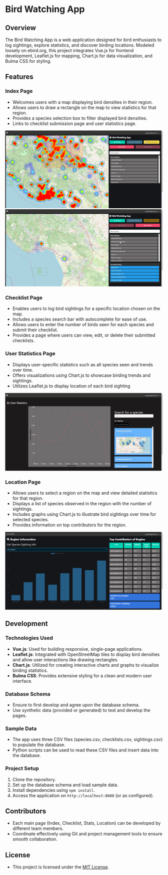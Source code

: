 # Bird Watching App

## Overview

The Bird Watching App is a web application designed for bird enthusiasts to log sightings, explore statistics, and discover birding locations. Modeled loosely on ebird.org, this project integrates Vue.js for frontend development, Leaflet.js for mapping, Chart.js for data visualization, and Bulma CSS for styling.

## Features

### Index Page
- Welcomes users with a map displaying bird densities in their region.
- Allows users to draw a rectangle on the map to view statistics for that region.
- Provides a species selection box to filter displayed bird densities.
- Links to checklist submission page and user statistics page.
  
![Example Image](images/Index.png) ![Example Image](images/index2.png)

### Checklist Page

- Enables users to log bird sightings for a specific location chosen on the map.
- Includes a species search bar with autocomplete for ease of use.
- Allows users to enter the number of birds seen for each species and submit their checklist.
- Provides a page where users can view, edit, or delete their submitted checklists.

### User Statistics Page

- Displays user-specific statistics such as all species seen and trends over time.
- Offers visualizations using Chart.js to showcase birding trends and sightings.
- Utilizes Leaflet.js to display location of each bird sighting
  
![Example Image](images/statistics.png)

  

### Location Page

- Allows users to select a region on the map and view detailed statistics for that region.
- Displays a list of species observed in the region with the number of sightings.
- Includes graphs using Chart.js to illustrate bird sightings over time for selected species.
- Provides information on top contributors for the region.
  
![Example Image](images/location.png)
## Development

### Technologies Used

- **Vue.js**: Used for building responsive, single-page applications.
- **Leaflet.js**: Integrated with OpenStreetMap tiles to display bird densities and allow user interactions like drawing rectangles.
- **Chart.js**: Utilized for creating interactive charts and graphs to visualize birding statistics.
- **Bulma CSS**: Provides extensive styling for a clean and modern user interface.

### Database Schema

- Ensure to first develop and agree upon the database schema.
- Use synthetic data (provided or generated) to test and develop the pages.

### Sample Data

- The app uses three CSV files (species.csv, checklists.csv, sightings.csv) to populate the database.
- Python scripts can be used to read these CSV files and insert data into the database.

### Project Setup

1. Clone the repository.
2. Set up the database schema and load sample data.
3. Install dependencies using `npm install`.
4. Access the application on `http://localhost:8080` (or as configured).

## Contributors

- Each main page (Index, Checklist, Stats, Location) can be developed by different team members.
- Coordinate effectively using Git and project management tools to ensure smooth collaboration.

## License

- This project is licensed under the [MIT License](LICENSE).
